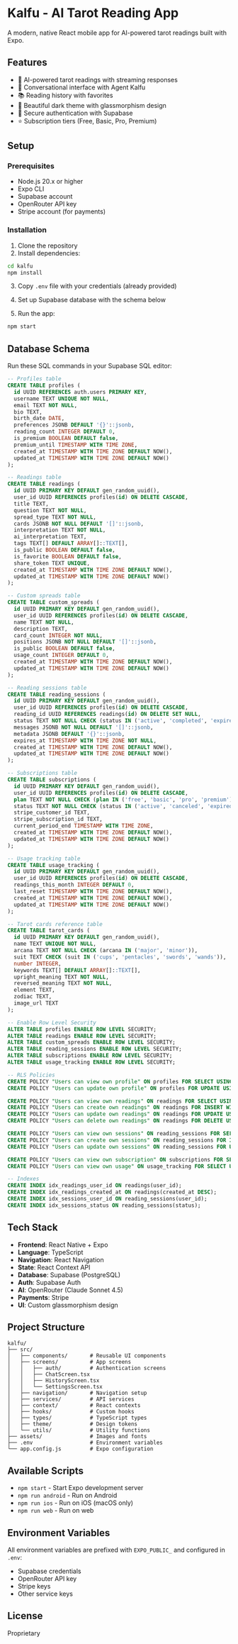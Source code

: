 # Kalfu - AI Tarot Reading App

A modern, native React mobile app for AI-powered tarot readings built with Expo.

## Features

- 🔮 AI-powered tarot readings with streaming responses
- 💬 Conversational interface with Agent Kalfu
- 📚 Reading history with favorites
- 🌙 Beautiful dark theme with glassmorphism design
- 🔐 Secure authentication with Supabase
- ⭐ Subscription tiers (Free, Basic, Pro, Premium)

## Setup

### Prerequisites

- Node.js 20.x or higher
- Expo CLI
- Supabase account
- OpenRouter API key
- Stripe account (for payments)

### Installation

1. Clone the repository
2. Install dependencies:
```bash
cd kalfu
npm install
```

3. Copy `.env` file with your credentials (already provided)

4. Set up Supabase database with the schema below

5. Run the app:
```bash
npm start
```

## Database Schema

Run these SQL commands in your Supabase SQL editor:

```sql
-- Profiles table
CREATE TABLE profiles (
  id UUID REFERENCES auth.users PRIMARY KEY,
  username TEXT UNIQUE NOT NULL,
  email TEXT NOT NULL,
  bio TEXT,
  birth_date DATE,
  preferences JSONB DEFAULT '{}'::jsonb,
  reading_count INTEGER DEFAULT 0,
  is_premium BOOLEAN DEFAULT false,
  premium_until TIMESTAMP WITH TIME ZONE,
  created_at TIMESTAMP WITH TIME ZONE DEFAULT NOW(),
  updated_at TIMESTAMP WITH TIME ZONE DEFAULT NOW()
);

-- Readings table
CREATE TABLE readings (
  id UUID PRIMARY KEY DEFAULT gen_random_uuid(),
  user_id UUID REFERENCES profiles(id) ON DELETE CASCADE,
  title TEXT,
  question TEXT NOT NULL,
  spread_type TEXT NOT NULL,
  cards JSONB NOT NULL DEFAULT '[]'::jsonb,
  interpretation TEXT NOT NULL,
  ai_interpretation TEXT,
  tags TEXT[] DEFAULT ARRAY[]::TEXT[],
  is_public BOOLEAN DEFAULT false,
  is_favorite BOOLEAN DEFAULT false,
  share_token TEXT UNIQUE,
  created_at TIMESTAMP WITH TIME ZONE DEFAULT NOW(),
  updated_at TIMESTAMP WITH TIME ZONE DEFAULT NOW()
);

-- Custom spreads table
CREATE TABLE custom_spreads (
  id UUID PRIMARY KEY DEFAULT gen_random_uuid(),
  user_id UUID REFERENCES profiles(id) ON DELETE CASCADE,
  name TEXT NOT NULL,
  description TEXT,
  card_count INTEGER NOT NULL,
  positions JSONB NOT NULL DEFAULT '[]'::jsonb,
  is_public BOOLEAN DEFAULT false,
  usage_count INTEGER DEFAULT 0,
  created_at TIMESTAMP WITH TIME ZONE DEFAULT NOW(),
  updated_at TIMESTAMP WITH TIME ZONE DEFAULT NOW()
);

-- Reading sessions table
CREATE TABLE reading_sessions (
  id UUID PRIMARY KEY DEFAULT gen_random_uuid(),
  user_id UUID REFERENCES profiles(id) ON DELETE CASCADE,
  reading_id UUID REFERENCES readings(id) ON DELETE SET NULL,
  status TEXT NOT NULL CHECK (status IN ('active', 'completed', 'expired')),
  messages JSONB NOT NULL DEFAULT '[]'::jsonb,
  metadata JSONB DEFAULT '{}'::jsonb,
  expires_at TIMESTAMP WITH TIME ZONE NOT NULL,
  created_at TIMESTAMP WITH TIME ZONE DEFAULT NOW(),
  updated_at TIMESTAMP WITH TIME ZONE DEFAULT NOW()
);

-- Subscriptions table
CREATE TABLE subscriptions (
  id UUID PRIMARY KEY DEFAULT gen_random_uuid(),
  user_id UUID REFERENCES profiles(id) ON DELETE CASCADE,
  plan TEXT NOT NULL CHECK (plan IN ('free', 'basic', 'pro', 'premium')),
  status TEXT NOT NULL CHECK (status IN ('active', 'canceled', 'expired')),
  stripe_customer_id TEXT,
  stripe_subscription_id TEXT,
  current_period_end TIMESTAMP WITH TIME ZONE,
  created_at TIMESTAMP WITH TIME ZONE DEFAULT NOW(),
  updated_at TIMESTAMP WITH TIME ZONE DEFAULT NOW()
);

-- Usage tracking table
CREATE TABLE usage_tracking (
  id UUID PRIMARY KEY DEFAULT gen_random_uuid(),
  user_id UUID REFERENCES profiles(id) ON DELETE CASCADE,
  readings_this_month INTEGER DEFAULT 0,
  last_reset TIMESTAMP WITH TIME ZONE DEFAULT NOW(),
  created_at TIMESTAMP WITH TIME ZONE DEFAULT NOW(),
  updated_at TIMESTAMP WITH TIME ZONE DEFAULT NOW()
);

-- Tarot cards reference table
CREATE TABLE tarot_cards (
  id UUID PRIMARY KEY DEFAULT gen_random_uuid(),
  name TEXT UNIQUE NOT NULL,
  arcana TEXT NOT NULL CHECK (arcana IN ('major', 'minor')),
  suit TEXT CHECK (suit IN ('cups', 'pentacles', 'swords', 'wands')),
  number INTEGER,
  keywords TEXT[] DEFAULT ARRAY[]::TEXT[],
  upright_meaning TEXT NOT NULL,
  reversed_meaning TEXT NOT NULL,
  element TEXT,
  zodiac TEXT,
  image_url TEXT
);

-- Enable Row Level Security
ALTER TABLE profiles ENABLE ROW LEVEL SECURITY;
ALTER TABLE readings ENABLE ROW LEVEL SECURITY;
ALTER TABLE custom_spreads ENABLE ROW LEVEL SECURITY;
ALTER TABLE reading_sessions ENABLE ROW LEVEL SECURITY;
ALTER TABLE subscriptions ENABLE ROW LEVEL SECURITY;
ALTER TABLE usage_tracking ENABLE ROW LEVEL SECURITY;

-- RLS Policies
CREATE POLICY "Users can view own profile" ON profiles FOR SELECT USING (auth.uid() = id);
CREATE POLICY "Users can update own profile" ON profiles FOR UPDATE USING (auth.uid() = id);

CREATE POLICY "Users can view own readings" ON readings FOR SELECT USING (auth.uid() = user_id OR is_public = true);
CREATE POLICY "Users can create own readings" ON readings FOR INSERT WITH CHECK (auth.uid() = user_id);
CREATE POLICY "Users can update own readings" ON readings FOR UPDATE USING (auth.uid() = user_id);
CREATE POLICY "Users can delete own readings" ON readings FOR DELETE USING (auth.uid() = user_id);

CREATE POLICY "Users can view own sessions" ON reading_sessions FOR SELECT USING (auth.uid() = user_id);
CREATE POLICY "Users can create own sessions" ON reading_sessions FOR INSERT WITH CHECK (auth.uid() = user_id);
CREATE POLICY "Users can update own sessions" ON reading_sessions FOR UPDATE USING (auth.uid() = user_id);

CREATE POLICY "Users can view own subscription" ON subscriptions FOR SELECT USING (auth.uid() = user_id);
CREATE POLICY "Users can view own usage" ON usage_tracking FOR SELECT USING (auth.uid() = user_id);

-- Indexes
CREATE INDEX idx_readings_user_id ON readings(user_id);
CREATE INDEX idx_readings_created_at ON readings(created_at DESC);
CREATE INDEX idx_sessions_user_id ON reading_sessions(user_id);
CREATE INDEX idx_sessions_status ON reading_sessions(status);
```

## Tech Stack

- **Frontend**: React Native + Expo
- **Language**: TypeScript
- **Navigation**: React Navigation
- **State**: React Context API
- **Database**: Supabase (PostgreSQL)
- **Auth**: Supabase Auth
- **AI**: OpenRouter (Claude Sonnet 4.5)
- **Payments**: Stripe
- **UI**: Custom glassmorphism design

## Project Structure

```
kalfu/
├── src/
│   ├── components/       # Reusable UI components
│   ├── screens/          # App screens
│   │   ├── auth/         # Authentication screens
│   │   ├── ChatScreen.tsx
│   │   ├── HistoryScreen.tsx
│   │   └── SettingsScreen.tsx
│   ├── navigation/       # Navigation setup
│   ├── services/         # API services
│   ├── context/          # React contexts
│   ├── hooks/            # Custom hooks
│   ├── types/            # TypeScript types
│   ├── theme/            # Design tokens
│   └── utils/            # Utility functions
├── assets/               # Images and fonts
├── .env                  # Environment variables
└── app.config.js         # Expo configuration
```

## Available Scripts

- `npm start` - Start Expo development server
- `npm run android` - Run on Android
- `npm run ios` - Run on iOS (macOS only)
- `npm run web` - Run on web

## Environment Variables

All environment variables are prefixed with `EXPO_PUBLIC_` and configured in `.env`:

- Supabase credentials
- OpenRouter API key
- Stripe keys
- Other service keys

## License

Proprietary